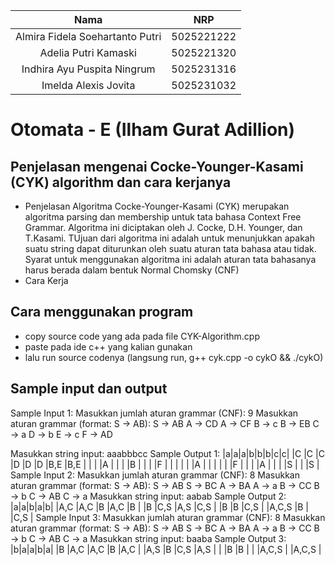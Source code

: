   | Nama                      | NRP        |
  |:-------------------------:|:----------:|
  | Almira Fidela Soehartanto Putri | 5025221222 |
  | Adelia Putri Kamaski        | 5025221320 |
  | Indhira Ayu Puspita Ningrum | 5025231316 |
  | Imelda Alexis Jovita  | 5025231032 |
  
  # Otomata - E (Ilham Gurat Adillion)
## Penjelasan mengenai Cocke-Younger-Kasami (CYK) algorithm dan cara kerjanya
- Penjelasan
  Algoritma Cocke-Younger-Kasami (CYK) merupakan algoritma parsing dan membership untuk tata bahasa Context Free Grammar. Algoritma ini diciptakan oleh J. Cocke, D.H. Younger, dan T.Kasami. TUjuan dari algoritma ini adalah untuk menunjukkan apakah suatu string dapat diturunkan oleh suatu aturan tata bahasa atau tidak. Syarat untuk menggunakan algoritma ini adalah aturan tata bahasanya harus berada dalam bentuk Normal Chomsky (CNF)
- Cara Kerja
## Cara menggunakan program
- copy source code yang ada pada file CYK-Algorithm.cpp
- paste pada ide c++ yang kalian gunakan
- lalu run source codenya (langsung run, g++ cyk.cpp -o cykO && ./cykO)
## Sample input dan output
Sample Input 1:
Masukkan jumlah aturan grammar (CNF): 9
Masukkan aturan grammar (format: S -> AB):
S -> AB
A -> CD
A -> CF
B -> c
B -> EB
C -> a
D -> b
E -> c
F -> AD

Masukkan string input: aaabbbcc
Sample Output 1:
|a|a|a|b|b|b|c|c|
|C |C |C |D |D |D |B,E |B,E |
| | |A | | | |B |
| | |F | | | |
| |A | | | |
| |F | | |
|A | | |
|S | |
|S |
Sample Input 2:
Masukkan jumlah aturan grammar (CNF): 8
Masukkan aturan grammar (format: S -> AB):
S -> AB
S -> BC
A -> BA
A -> a
B -> CC
B -> b
C -> AB
C -> a
Masukkan string input: aabab
Sample Output 2:
|a|a|b|a|b|
|A,C |A,C |B |A,C |B |
|B |C,S |A,S |C,S |
|B |B |C,S |
|A,C,S |B |
|C,S |
Sample Input 3:
Masukkan jumlah aturan grammar (CNF): 8
Masukkan aturan grammar (format: S -> AB):
S -> AB
S -> BC
A -> BA
A -> a
B -> CC
B -> b
C -> AB
C -> a
Masukkan string input: baaba
Sample Output 3:
|b|a|a|b|a|
|B |A,C |A,C |B |A,C |
|A,S |B |C,S |A,S |
| |B |B |
| |A,C,S |
|A,C,S |
